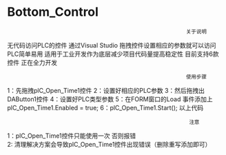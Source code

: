 # Bottom_Control 
                                                              关于说明  
无代码访问PLC的控件 通过Visual Studio 拖拽控件设置相应的参数就可以访问PLC简单易用 适用于工业开发作为底层减少项目代码量提高稳定性 目前支持6款控件 正在全力开发  

                                                              使用步骤 
1：先拖拽plC_Open_Time1控件 
2：设置好相应的PLC参数
3：然后拖拽出DAButton1控件
4：设置好PLC类型参数
5：在FORM窗口的Load 事件添加上plC_Open_Time1.Enabled = true;
6：plC_Open_Time1.Start(); 以上代码 

                                                               注意  
 1：plC_Open_Time1控件只能使用一次  否则报错    
 2: 清理解决方案会导致plC_Open_Time1控件出现错误（删除重写添加即可）  
 
